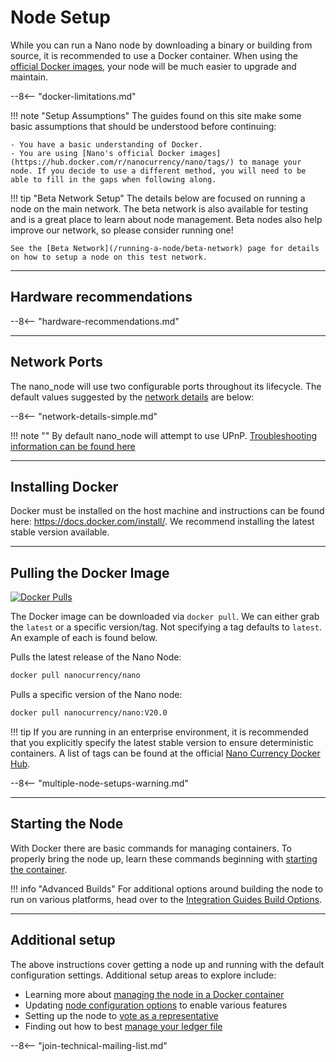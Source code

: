 # Node Setup

While you can run a Nano node by downloading a binary or building from source, it is recommended to use a Docker container. When using the [official Docker images](https://hub.docker.com/r/nanocurrency/nano/tags/), your node will be much easier to upgrade and maintain.

--8<-- "docker-limitations.md"

!!! note "Setup Assumptions"
    The guides found on this site make some basic assumptions that should be understood before continuing:

    - You have a basic understanding of Docker.
    - You are using [Nano's official Docker images](https://hub.docker.com/r/nanocurrency/nano/tags/) to manage your node. If you decide to use a different method, you will need to be able to fill in the gaps when following along.

!!! tip "Beta Network Setup"
	The details below are focused on running a node on the main network. The beta network is also available for testing and is a great place to learn about node management. Beta nodes also help improve our network, so please consider running one!

	See the [Beta Network](/running-a-node/beta-network) page for details on how to setup a node on this test network.

---

## Hardware recommendations

--8<-- "hardware-recommendations.md"

---

## Network Ports

The nano\_node will use two configurable ports throughout its lifecycle. The default values suggested by the [network details](configuration.md#network-details) are below:

--8<-- "network-details-simple.md"

!!! note ""
	By default nano\_node will attempt to use UPnP. [Troubleshooting information can be found here](troubleshooting.md#troubleshooting-upnp)

---

## Installing Docker
Docker must be installed on the host machine and instructions can be found here: https://docs.docker.com/install/. We recommend installing the latest stable version available.

---

## Pulling the Docker Image
[![Docker Pulls](https://img.shields.io/docker/pulls/nanocurrency/nano.svg)](https://hub.docker.com/r/nanocurrency/nano/)

The Docker image can be downloaded via `docker pull`. We can either grab the `latest` or a specific version/tag. Not specifying a tag defaults to `latest`. An example of each is found below.

Pulls the latest release of the Nano Node:
```bash
docker pull nanocurrency/nano
```

Pulls a specific version of the Nano node:
```bash
docker pull nanocurrency/nano:V20.0
```

!!! tip
	If you are running in an enterprise environment, it is recommended that you explicitly specify the latest stable version to ensure deterministic containers. A list of tags can be found at the official [Nano Currency Docker Hub](https://hub.docker.com/r/nanocurrency/nano/tags/).

--8<-- "multiple-node-setups-warning.md"

---

## Starting the Node
With Docker there are basic commands for managing containers. To properly bring the node up, learn these commands beginning with [starting the container](docker-management.md#starting).

!!! info "Advanced Builds"
	For additional options around building the node to run on various platforms, head over to the [Integration Guides Build Options](../integration-guides/build-options.md).

---

## Additional setup
The above instructions cover getting a node up and running with the default configuration settings. Additional setup areas to explore include:

- Learning more about [managing the node in a Docker container](docker-management.md)
- Updating [node configuration options](configuration.md) to enable various features
- Setting up the node to [vote as a representative](voting-as-a-representative.md)
- Finding out how to best [manage your ledger file](ledger-management.md)

--8<-- "join-technical-mailing-list.md"
